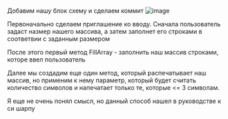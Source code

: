 Добавим нашу блок схему и сделаем коммит
![image](Блок-схема.png)

Первоначально сделаем приглашение ко вводу. Сначала пользователь задаст назмер нашего массива, а затем заполнет его строками в соответвии с заданным размером

После этого  первый метод FillArray - заполнить наш массив строками, которе ввел пользователь

Далее мы создадим еще один метод, который распечатывает наш массив, но применим к нему параметр, который будет считать количество символов и напечатает только те, которые <= 3 символам. 

Я еще не очень понял смысл, но данный способ нашел в руководстве к си шарпу